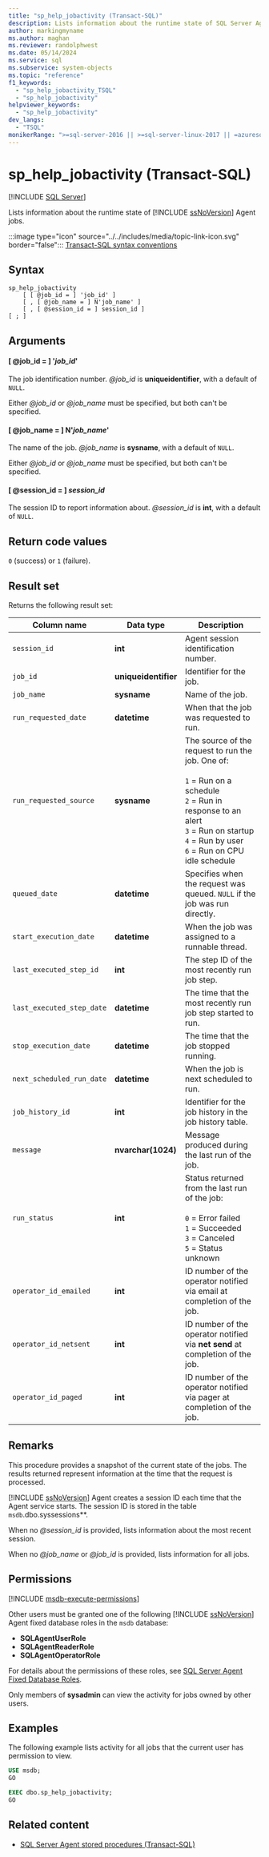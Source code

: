 ```yaml
---
title: "sp_help_jobactivity (Transact-SQL)"
description: Lists information about the runtime state of SQL Server Agent jobs.
author: markingmyname
ms.author: maghan
ms.reviewer: randolphwest
ms.date: 05/14/2024
ms.service: sql
ms.subservice: system-objects
ms.topic: "reference"
f1_keywords:
  - "sp_help_jobactivity_TSQL"
  - "sp_help_jobactivity"
helpviewer_keywords:
  - "sp_help_jobactivity"
dev_langs:
  - "TSQL"
monikerRange: ">=sql-server-2016 || >=sql-server-linux-2017 || =azuresqldb-mi-current"
---
```

# sp_help_jobactivity (Transact-SQL)

[!INCLUDE [SQL Server](../../includes/applies-to-version/sqlserver.md)]

Lists information about the runtime state of [!INCLUDE [ssNoVersion](../../includes/ssnoversion-md.md)] Agent jobs.

:::image type="icon" source="../../includes/media/topic-link-icon.svg" border="false"::: [Transact-SQL syntax conventions](../../t-sql/language-elements/transact-sql-syntax-conventions-transact-sql.md)

## Syntax

```syntaxsql
sp_help_jobactivity
    [ [ @job_id = ] 'job_id' ]
    [ , [ @job_name = ] N'job_name' ]
    [ , [ @session_id = ] session_id ]
[ ; ]
```

## Arguments

#### [ @job_id = ] '*job_id*'

The job identification number. *@job_id* is **uniqueidentifier**, with a default of `NULL`.

Either *@job_id* or *@job_name* must be specified, but both can't be specified.

#### [ @job_name = ] N'*job_name*'

The name of the job. *@job_name* is **sysname**, with a default of `NULL`.

Either *@job_id* or *@job_name* must be specified, but both can't be specified.

#### [ @session_id = ] *session_id*

The session ID to report information about. *@session_id* is **int**, with a default of `NULL`.

## Return code values

`0` (success) or `1` (failure).

## Result set

Returns the following result set:

| Column name | Data type | Description |
| --- | --- | --- |
| `session_id` | **int** | Agent session identification number. |
| `job_id` | **uniqueidentifier** | Identifier for the job. |
| `job_name` | **sysname** | Name of the job. |
| `run_requested_date` | **datetime** | When that the job was requested to run. |
| `run_requested_source` | **sysname** | The source of the request to run the job. One of:<br /><br />`1` = Run on a schedule<br />`2` = Run in response to an alert<br />`3` = Run on startup<br />`4` = Run by user<br />`6` = Run on CPU idle schedule |
| `queued_date` | **datetime** | Specifies when the request was queued. `NULL` if the job was run directly. |
| `start_execution_date` | **datetime** | When the job was assigned to a runnable thread. |
| `last_executed_step_id` | **int** | The step ID of the most recently run job step. |
| `last_executed_step_date` | **datetime** | The time that the most recently run job step started to run. |
| `stop_execution_date` | **datetime** | The time that the job stopped running. |
| `next_scheduled_run_date` | **datetime** | When the job is next scheduled to run. |
| `job_history_id` | **int** | Identifier for the job history in the job history table. |
| `message` | **nvarchar(1024)** | Message produced during the last run of the job. |
| `run_status` | **int** | Status returned from the last run of the job:<br /><br />`0` = Error failed<br />`1` = Succeeded<br />`3` = Canceled<br />`5` = Status unknown |
| `operator_id_emailed` | **int** | ID number of the operator notified via email at completion of the job. |
| `operator_id_netsent` | **int** | ID number of the operator notified via **net send** at completion of the job. |
| `operator_id_paged` | **int** | ID number of the operator notified via pager at completion of the job. |

## Remarks

This procedure provides a snapshot of the current state of the jobs. The results returned represent information at the time that the request is processed.

[!INCLUDE [ssNoVersion](../../includes/ssnoversion-md.md)] Agent creates a session ID each time that the Agent service starts. The session ID is stored in the table `msdb`.dbo.syssessions**.

When no *@session_id* is provided, lists information about the most recent session.

When no *@job_name* or *@job_id* is provided, lists information for all jobs.

## Permissions

[!INCLUDE [msdb-execute-permissions](../../includes/msdb-execute-permissions.md)]

Other users must be granted one of the following [!INCLUDE [ssNoVersion](../../includes/ssnoversion-md.md)] Agent fixed database roles in the `msdb` database:

- **SQLAgentUserRole**
- **SQLAgentReaderRole**
- **SQLAgentOperatorRole**

For details about the permissions of these roles, see [SQL Server Agent Fixed Database Roles](../../ssms/agent/sql-server-agent-fixed-database-roles.md).

Only members of **sysadmin** can view the activity for jobs owned by other users.

## Examples

The following example lists activity for all jobs that the current user has permission to view.

```sql
USE msdb;
GO

EXEC dbo.sp_help_jobactivity;
GO
```

## Related content

- [SQL Server Agent stored procedures (Transact-SQL)](sql-server-agent-stored-procedures-transact-sql.md)
